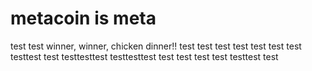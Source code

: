 # metacoin is meta

test
test
winner, winner, chicken dinner!!
test
test
test
test
test
test
test
testtest
test
testtesttest
testtesttest
test
test
test
test
testtest
test
